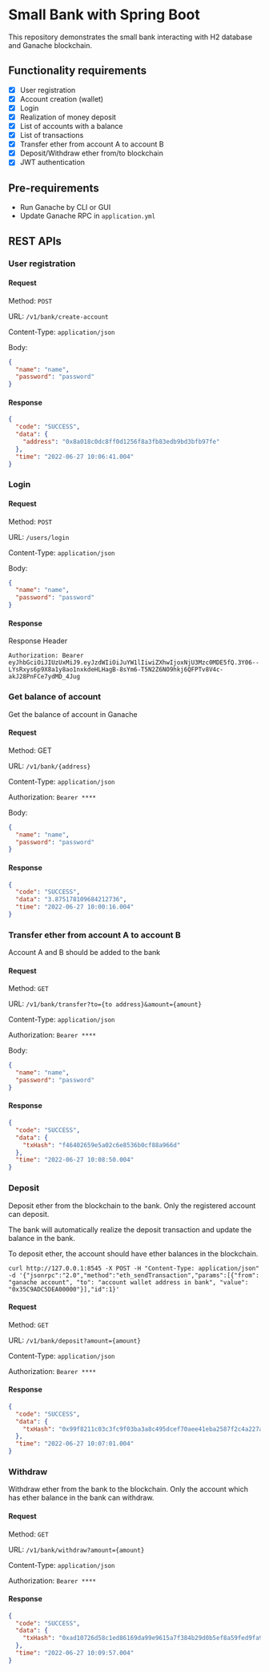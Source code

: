 # Small Bank with Spring Boot

This repository demonstrates the small bank interacting with H2 database and Ganache blockchain.

## Functionality requirements

- [x] User registration
- [x] Account creation (wallet)
- [x] Login
- [x] Realization of money deposit
- [x] List of accounts with a balance
- [x] List of transactions
- [x] Transfer ether from account A to account B
- [x] Deposit/Withdraw ether from/to blockchain
- [x] JWT authentication

## Pre-requirements

- Run Ganache by CLI or GUI
- Update Ganache RPC in `application.yml`

## REST APIs

### User registration

#### Request

Method: `POST`

URL: `/v1/bank/create-account`

Content-Type: `application/json`

Body:

```json
{
  "name": "name",
  "password": "password"
}
```

#### Response

```json
{
  "code": "SUCCESS",
  "data": {
    "address": "0x8a018c0dc8ff0d1256f8a3fb83edb9bd3bfb97fe"
  },
  "time": "2022-06-27 10:06:41.004"
}
```

### Login

#### Request

Method: `POST`

URL: `/users/login`

Content-Type: `application/json`

Body:

```json
{
  "name": "name",
  "password": "password"
}
```

#### Response

Response Header
```
Authorization: Bearer eyJhbGciOiJIUzUxMiJ9.eyJzdWIiOiJuYW1lIiwiZXhwIjoxNjU3Mzc0MDE5fQ.3Y06--LYsRxys6p9X8a1y8ao1nxkdeHLHagB-8sYm6-T5N2Z6NO9hkj6QFPTv8V4c-akJ28PnFCe7ydMD_4Jug
```


### Get balance of account

Get the balance of account in Ganache

#### Request

Method: GET

URL: `/v1/bank/{address}`

Content-Type: `application/json`

Authorization: `Bearer ****`

Body:

```json
{
  "name": "name",
  "password": "password"
}
```

#### Response

```json
{
  "code": "SUCCESS",
  "data": "3.875178109684212736",
  "time": "2022-06-27 10:00:16.004"
}
```

### Transfer ether from account A to account B

Account A and B should be added to the bank

#### Request

Method: `GET`

URL: `/v1/bank/transfer?to={to address}&amount={amount}`

Content-Type: `application/json`

Authorization: `Bearer ****`

Body:

```json
{
  "name": "name",
  "password": "password"
}
```

#### Response

```json
{
  "code": "SUCCESS",
  "data": {
    "txHash": "f46402659e5a02c6e8536b0cf88a966d"
  },
  "time": "2022-06-27 10:08:50.004"
}
```

### Deposit

Deposit ether from the blockchain to the bank. Only the registered account can deposit.

The bank will automatically realize the deposit transaction and update the balance in the bank.

To deposit ether, the account should have ether balances in the blockchain.

```
curl http://127.0.0.1:8545 -X POST -H "Content-Type: application/json"  -d '{"jsonrpc":"2.0","method":"eth_sendTransaction","params":[{"from": "ganache account", "to": "account wallet address in bank", "value": "0x35C9ADC5DEA00000"}],"id":1}'
```

#### Request

Method: `GET`

URL: `/v1/bank/deposit?amount={amount}`

Content-Type: `application/json`

Authorization: `Bearer ****`

#### Response

```json
{
  "code": "SUCCESS",
  "data": {
    "txHash": "0x99f8211c03c3fc9f03ba3a8c495dcef70aee41eba2587f2c4a227abc9eca4d48"
  },
  "time": "2022-06-27 10:07:01.004"
}
```

### Withdraw

Withdraw ether from the bank to the blockchain. Only the account which has ether balance in the bank can withdraw.

#### Request

Method: `GET`

URL: `/v1/bank/withdraw?amount={amount}`

Content-Type: `application/json`

Authorization: `Bearer ****`

#### Response

```json
{
  "code": "SUCCESS",
  "data": {
    "txHash": "0xad10726d58c1ed86169da99e9615a7f384b29d0b5ef8a59fed9fa968ec8b537d"
  },
  "time": "2022-06-27 10:09:57.004"
}
```
